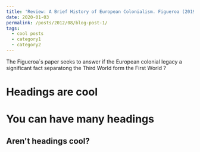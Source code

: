 ```yaml
---
title: 'Review: A Brief History of European Colonialism. Figueroa (2019)'
date: 2020-01-03
permalink: /posts/2012/08/blog-post-1/
tags:
  - cool posts
  - category1
  - category2
---
```


The Figueroa´s paper seeks to answer if the European colonial legacy a significant fact separatong the Third World form the First World
?

Headings are cool
======

You can have many headings
======

Aren't headings cool?
------
